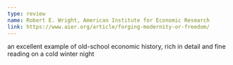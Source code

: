 ```yaml
---
type: review
name: Robert E. Wright, American Institute for Economic Research
link: https://www.aier.org/article/forging-modernity-or-freedom/
---
```


an excellent example of old-school economic history, rich in detail and fine reading on a cold winter night
